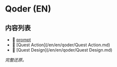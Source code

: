 # Qoder (EN)

## 内容列表

- 📄 [prompt](/en/en/qoder/prompt.md)
- 📄 [Quest Action](/en/en/qoder/Quest Action.md)
- 📄 [Quest Design](/en/en/qoder/Quest Design.md)


*完整还原。*